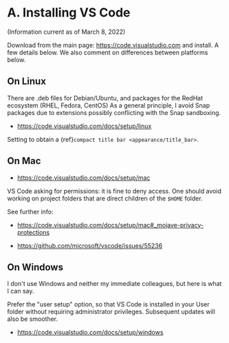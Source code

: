 # A. Installing VS Code

(Information current as of March 8, 2022)

Download from the main page: https://code.visualstudio.com and install. A few details below.
We also comment on differences between platforms below.

## On Linux

There are .deb files for Debian/Ubuntu, and packages for the RedHat ecosystem (RHEL, Fedora, CentOS)
As a general principle, I avoid Snap packages due to extensions possibly conflicting with the
Snap sandboxing.

* https://code.visualstudio.com/docs/setup/linux

Setting to obtain a {ref}`compact title bar <appearance/title_bar>`.

## On Mac

* https://code.visualstudio.com/docs/setup/mac

VS Code asking for permissions: it is fine to deny access. One should avoid working on project
folders that are direct children of the `$HOME` folder.

See further info:

* https://code.visualstudio.com/docs/setup/mac#_mojave-privacy-protections

* https://github.com/microsoft/vscode/issues/55236


## On Windows

I don't use Windows and neither my immediate colleagues, but here is what I can say.

Prefer the "user setup" option, so that VS Code is installed in your User folder without
requiring administrator privileges. Subsequent updates will also be smoother.

* https://code.visualstudio.com/docs/setup/windows
